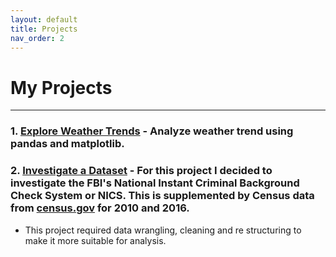 ```yaml
---
layout: default
title: Projects
nav_order: 2
---
```


# My Projects

***

### 1. [Explore Weather Trends](https://nbviewer.jupyter.org/github/m-soro/Data_Analyst/blob/main/projects/project1/DA_Project1_Submission.ipynb) - Analyze weather trend using pandas and matplotlib.

### 2. [Investigate a Dataset](https://nbviewer.jupyter.org/github/m-soro/Data_Analyst/blob/main/projects/project2/Project2_DAND_final.ipynb) - For this project I decided to investigate the FBI's National Instant Criminal Background Check System or NICS. This is supplemented by Census data from [census.gov](https://www.census.gov/) for 2010 and 2016.

* This project required data wrangling, cleaning and re structuring to make it more suitable for analysis.
